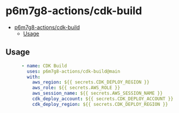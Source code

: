 # p6m7g8-actions/cdk-build

- [p6m7g8-actions/cdk-build](#p6m7g8-actionscdk-build)
  - [Usage](#usage)

## Usage

```yaml
      - name: CDK Build
        uses: p6m7g8-actions/cdk-build@main
        with:
          aws_region: ${{ secrets.CDK_DEPLOY_REGION }}
          aws_role: ${{ secrets.AWS_ROLE }}
          aws_session_name: ${{ secrets.AWS_SESSION_NAME }}
          cdk_deploy_account: ${{ secrets.CDK_DEPLOY_ACCOUNT }}
          cdk_deploy_region: ${{ secrets.CDK_DEPLOY_REGION }}
```